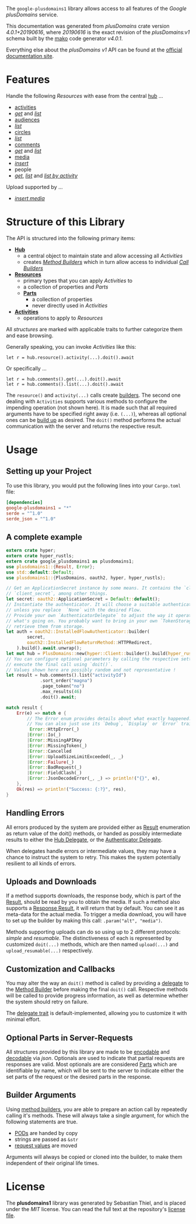 <!---
DO NOT EDIT !
This file was generated automatically from 'src/generator/templates/api/README.md.mako'
DO NOT EDIT !
-->
The `google-plusdomains1` library allows access to all features of the *Google plusDomains* service.

This documentation was generated from *plusDomains* crate version *4.0.1+20190616*, where *20190616* is the exact revision of the *plusDomains:v1* schema built by the [mako](http://www.makotemplates.org/) code generator *v4.0.1*.

Everything else about the *plusDomains* *v1* API can be found at the
[official documentation site](https://developers.google.com/+/domains/).
# Features

Handle the following *Resources* with ease from the central [hub](https://docs.rs/google-plusdomains1/4.0.1+20190616/google_plusdomains1/PlusDomains) ... 

* [activities](https://docs.rs/google-plusdomains1/4.0.1+20190616/google_plusdomains1/api::Activity)
 * [*get*](https://docs.rs/google-plusdomains1/4.0.1+20190616/google_plusdomains1/api::ActivityGetCall) and [*list*](https://docs.rs/google-plusdomains1/4.0.1+20190616/google_plusdomains1/api::ActivityListCall)
* [audiences](https://docs.rs/google-plusdomains1/4.0.1+20190616/google_plusdomains1/api::Audience)
 * [*list*](https://docs.rs/google-plusdomains1/4.0.1+20190616/google_plusdomains1/api::AudienceListCall)
* [circles](https://docs.rs/google-plusdomains1/4.0.1+20190616/google_plusdomains1/api::Circle)
 * [*list*](https://docs.rs/google-plusdomains1/4.0.1+20190616/google_plusdomains1/api::CircleListCall)
* [comments](https://docs.rs/google-plusdomains1/4.0.1+20190616/google_plusdomains1/api::Comment)
 * [*get*](https://docs.rs/google-plusdomains1/4.0.1+20190616/google_plusdomains1/api::CommentGetCall) and [*list*](https://docs.rs/google-plusdomains1/4.0.1+20190616/google_plusdomains1/api::CommentListCall)
* [media](https://docs.rs/google-plusdomains1/4.0.1+20190616/google_plusdomains1/api::Media)
 * [*insert*](https://docs.rs/google-plusdomains1/4.0.1+20190616/google_plusdomains1/api::MediaInsertCall)
* people
 * [*get*](https://docs.rs/google-plusdomains1/4.0.1+20190616/google_plusdomains1/api::PeopleGetCall), [*list*](https://docs.rs/google-plusdomains1/4.0.1+20190616/google_plusdomains1/api::PeopleListCall) and [*list by activity*](https://docs.rs/google-plusdomains1/4.0.1+20190616/google_plusdomains1/api::PeopleListByActivityCall)


Upload supported by ...

* [*insert media*](https://docs.rs/google-plusdomains1/4.0.1+20190616/google_plusdomains1/api::MediaInsertCall)



# Structure of this Library

The API is structured into the following primary items:

* **[Hub](https://docs.rs/google-plusdomains1/4.0.1+20190616/google_plusdomains1/PlusDomains)**
    * a central object to maintain state and allow accessing all *Activities*
    * creates [*Method Builders*](https://docs.rs/google-plusdomains1/4.0.1+20190616/google_plusdomains1/client::MethodsBuilder) which in turn
      allow access to individual [*Call Builders*](https://docs.rs/google-plusdomains1/4.0.1+20190616/google_plusdomains1/client::CallBuilder)
* **[Resources](https://docs.rs/google-plusdomains1/4.0.1+20190616/google_plusdomains1/client::Resource)**
    * primary types that you can apply *Activities* to
    * a collection of properties and *Parts*
    * **[Parts](https://docs.rs/google-plusdomains1/4.0.1+20190616/google_plusdomains1/client::Part)**
        * a collection of properties
        * never directly used in *Activities*
* **[Activities](https://docs.rs/google-plusdomains1/4.0.1+20190616/google_plusdomains1/client::CallBuilder)**
    * operations to apply to *Resources*

All *structures* are marked with applicable traits to further categorize them and ease browsing.

Generally speaking, you can invoke *Activities* like this:

```Rust,ignore
let r = hub.resource().activity(...).doit().await
```

Or specifically ...

```ignore
let r = hub.comments().get(...).doit().await
let r = hub.comments().list(...).doit().await
```

The `resource()` and `activity(...)` calls create [builders][builder-pattern]. The second one dealing with `Activities` 
supports various methods to configure the impending operation (not shown here). It is made such that all required arguments have to be 
specified right away (i.e. `(...)`), whereas all optional ones can be [build up][builder-pattern] as desired.
The `doit()` method performs the actual communication with the server and returns the respective result.

# Usage

## Setting up your Project

To use this library, you would put the following lines into your `Cargo.toml` file:

```toml
[dependencies]
google-plusdomains1 = "*"
serde = "^1.0"
serde_json = "^1.0"
```

## A complete example

```Rust
extern crate hyper;
extern crate hyper_rustls;
extern crate google_plusdomains1 as plusdomains1;
use plusdomains1::{Result, Error};
use std::default::Default;
use plusdomains1::{PlusDomains, oauth2, hyper, hyper_rustls};

// Get an ApplicationSecret instance by some means. It contains the `client_id` and 
// `client_secret`, among other things.
let secret: oauth2::ApplicationSecret = Default::default();
// Instantiate the authenticator. It will choose a suitable authentication flow for you, 
// unless you replace  `None` with the desired Flow.
// Provide your own `AuthenticatorDelegate` to adjust the way it operates and get feedback about 
// what's going on. You probably want to bring in your own `TokenStorage` to persist tokens and
// retrieve them from storage.
let auth = oauth2::InstalledFlowAuthenticator::builder(
        secret,
        oauth2::InstalledFlowReturnMethod::HTTPRedirect,
    ).build().await.unwrap();
let mut hub = PlusDomains::new(hyper::Client::builder().build(hyper_rustls::HttpsConnectorBuilder::new().with_native_roots().https_or_http().enable_http1().enable_http2().build()), auth);
// You can configure optional parameters by calling the respective setters at will, and
// execute the final call using `doit()`.
// Values shown here are possibly random and not representative !
let result = hub.comments().list("activityId")
             .sort_order("magna")
             .page_token("no")
             .max_results(46)
             .doit().await;

match result {
    Err(e) => match e {
        // The Error enum provides details about what exactly happened.
        // You can also just use its `Debug`, `Display` or `Error` traits
         Error::HttpError(_)
        |Error::Io(_)
        |Error::MissingAPIKey
        |Error::MissingToken(_)
        |Error::Cancelled
        |Error::UploadSizeLimitExceeded(_, _)
        |Error::Failure(_)
        |Error::BadRequest(_)
        |Error::FieldClash(_)
        |Error::JsonDecodeError(_, _) => println!("{}", e),
    },
    Ok(res) => println!("Success: {:?}", res),
}

```
## Handling Errors

All errors produced by the system are provided either as [Result](https://docs.rs/google-plusdomains1/4.0.1+20190616/google_plusdomains1/client::Result) enumeration as return value of
the doit() methods, or handed as possibly intermediate results to either the 
[Hub Delegate](https://docs.rs/google-plusdomains1/4.0.1+20190616/google_plusdomains1/client::Delegate), or the [Authenticator Delegate](https://docs.rs/yup-oauth2/*/yup_oauth2/trait.AuthenticatorDelegate.html).

When delegates handle errors or intermediate values, they may have a chance to instruct the system to retry. This 
makes the system potentially resilient to all kinds of errors.

## Uploads and Downloads
If a method supports downloads, the response body, which is part of the [Result](https://docs.rs/google-plusdomains1/4.0.1+20190616/google_plusdomains1/client::Result), should be
read by you to obtain the media.
If such a method also supports a [Response Result](https://docs.rs/google-plusdomains1/4.0.1+20190616/google_plusdomains1/client::ResponseResult), it will return that by default.
You can see it as meta-data for the actual media. To trigger a media download, you will have to set up the builder by making
this call: `.param("alt", "media")`.

Methods supporting uploads can do so using up to 2 different protocols: 
*simple* and *resumable*. The distinctiveness of each is represented by customized 
`doit(...)` methods, which are then named `upload(...)` and `upload_resumable(...)` respectively.

## Customization and Callbacks

You may alter the way an `doit()` method is called by providing a [delegate](https://docs.rs/google-plusdomains1/4.0.1+20190616/google_plusdomains1/client::Delegate) to the 
[Method Builder](https://docs.rs/google-plusdomains1/4.0.1+20190616/google_plusdomains1/client::CallBuilder) before making the final `doit()` call. 
Respective methods will be called to provide progress information, as well as determine whether the system should 
retry on failure.

The [delegate trait](https://docs.rs/google-plusdomains1/4.0.1+20190616/google_plusdomains1/client::Delegate) is default-implemented, allowing you to customize it with minimal effort.

## Optional Parts in Server-Requests

All structures provided by this library are made to be [encodable](https://docs.rs/google-plusdomains1/4.0.1+20190616/google_plusdomains1/client::RequestValue) and 
[decodable](https://docs.rs/google-plusdomains1/4.0.1+20190616/google_plusdomains1/client::ResponseResult) via *json*. Optionals are used to indicate that partial requests are responses 
are valid.
Most optionals are are considered [Parts](https://docs.rs/google-plusdomains1/4.0.1+20190616/google_plusdomains1/client::Part) which are identifiable by name, which will be sent to 
the server to indicate either the set parts of the request or the desired parts in the response.

## Builder Arguments

Using [method builders](https://docs.rs/google-plusdomains1/4.0.1+20190616/google_plusdomains1/client::CallBuilder), you are able to prepare an action call by repeatedly calling it's methods.
These will always take a single argument, for which the following statements are true.

* [PODs][wiki-pod] are handed by copy
* strings are passed as `&str`
* [request values](https://docs.rs/google-plusdomains1/4.0.1+20190616/google_plusdomains1/client::RequestValue) are moved

Arguments will always be copied or cloned into the builder, to make them independent of their original life times.

[wiki-pod]: http://en.wikipedia.org/wiki/Plain_old_data_structure
[builder-pattern]: http://en.wikipedia.org/wiki/Builder_pattern
[google-go-api]: https://github.com/google/google-api-go-client

# License
The **plusdomains1** library was generated by Sebastian Thiel, and is placed 
under the *MIT* license.
You can read the full text at the repository's [license file][repo-license].

[repo-license]: https://github.com/Byron/google-apis-rsblob/main/LICENSE.md

